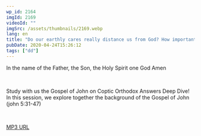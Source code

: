 ```yaml
---
wp_id: 2164
imgId: 2169
videoId: ""
imgSrc: /assets/thumbnails/2169.webp
lang: en
title: "Do our earthly cares really distance us from God? How important is Scripture?  by Fr. Gabriel Wissa"
pubDate: 2020-04-24T15:26:12
tags: ["dd"]
---
```


<!-- page: 6 -->

<p>In the name of the Father, the Son, the Holy Spirit one God Amen</p>
<p>&nbsp;</p>
<p>Study with us the Gospel of John on Coptic Orthodox Answers Deep Dive! In this session, we explore together the background of the Gospel of John (john 5:31-47)</p>
<p>&nbsp;</p>
<p><a href="https://drive.google.com/open?id=1f1iwgA9GiE7sb769lU7YP9NgSxcMMFWi">MP3 URL</a></p>
